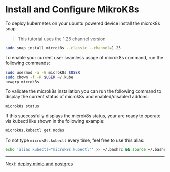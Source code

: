 # Install and Configure MikroK8s

To deploy kubernetes on your ubuntu powered device install the microk8s snap.
> This tutorial uses the 1.25 channel version
``` bash
sudo snap install microk8s --classic --channel=1.25
```
To enable your current user seamless usage of microk8s command, run the following commands:
``` bash
sudo usermod -a -G microk8s $USER
sudo chown -f -R $USER ~/.kube
newgrp microk8s
```
To validate the microk8s installation you can run the following command to display the current status of microk8s and enabled/disabled addons:
``` bash
microk8s status
```
If this successfully displays the microk8s status, your are ready to operate via kubectl like shown in the following example:
``` bash
microk8s.kubectl get nodes
```
To not type `microk8s.kubectl` every time, feel free to use this alias:
``` bash
echo 'alias kubectl="microk8s kubectl"' >> ~/.bashrc && source ~/.bashrc
```
---
Next: [deploy minio and postgres](03-deploy-minio-and-postgres.md)